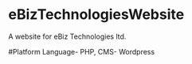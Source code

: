 # eBizTechnologiesWebsite
A website for eBiz Technologies ltd.

#Platform
Language- PHP,
CMS-      Wordpress

